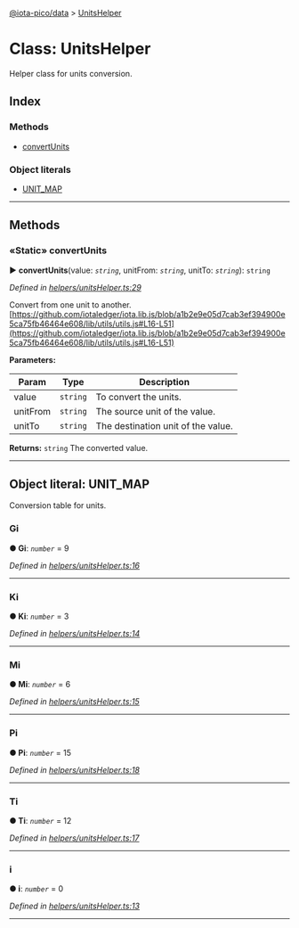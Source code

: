 [@iota-pico/data](../README.md) > [UnitsHelper](../classes/unitshelper.md)



# Class: UnitsHelper


Helper class for units conversion.

## Index

### Methods

* [convertUnits](unitshelper.md#convertunits)


### Object literals

* [UNIT_MAP](unitshelper.md#unit_map)



---
## Methods
<a id="convertunits"></a>

### «Static» convertUnits

► **convertUnits**(value: *`string`*, unitFrom: *`string`*, unitTo: *`string`*): `string`



*Defined in [helpers/unitsHelper.ts:29](https://github.com/iotaeco/iota-pico-data/blob/e9b7969/src/helpers/unitsHelper.ts#L29)*



Convert from one unit to another. [https://github.com/iotaledger/iota.lib.js/blob/a1b2e9e05d7cab3ef394900e5ca75fb46464e608/lib/utils/utils.js#L16-L51](https://github.com/iotaledger/iota.lib.js/blob/a1b2e9e05d7cab3ef394900e5ca75fb46464e608/lib/utils/utils.js#L16-L51)


**Parameters:**

| Param | Type | Description |
| ------ | ------ | ------ |
| value | `string`   |  To convert the units. |
| unitFrom | `string`   |  The source unit of the value. |
| unitTo | `string`   |  The destination unit of the value. |





**Returns:** `string`
The converted value.






___


<a id="unit_map"></a>

## Object literal: UNIT_MAP


Conversion table for units.


<a id="unit_map.gi"></a>

###  Gi

**●  Gi**:  *`number`*  = 9

*Defined in [helpers/unitsHelper.ts:16](https://github.com/iotaeco/iota-pico-data/blob/e9b7969/src/helpers/unitsHelper.ts#L16)*





___
<a id="unit_map.ki"></a>

###  Ki

**●  Ki**:  *`number`*  = 3

*Defined in [helpers/unitsHelper.ts:14](https://github.com/iotaeco/iota-pico-data/blob/e9b7969/src/helpers/unitsHelper.ts#L14)*





___
<a id="unit_map.mi"></a>

###  Mi

**●  Mi**:  *`number`*  = 6

*Defined in [helpers/unitsHelper.ts:15](https://github.com/iotaeco/iota-pico-data/blob/e9b7969/src/helpers/unitsHelper.ts#L15)*





___
<a id="unit_map.pi"></a>

###  Pi

**●  Pi**:  *`number`*  = 15

*Defined in [helpers/unitsHelper.ts:18](https://github.com/iotaeco/iota-pico-data/blob/e9b7969/src/helpers/unitsHelper.ts#L18)*





___
<a id="unit_map.ti"></a>

###  Ti

**●  Ti**:  *`number`*  = 12

*Defined in [helpers/unitsHelper.ts:17](https://github.com/iotaeco/iota-pico-data/blob/e9b7969/src/helpers/unitsHelper.ts#L17)*





___
<a id="unit_map.i"></a>

###  i

**●  i**:  *`number`*  = 0

*Defined in [helpers/unitsHelper.ts:13](https://github.com/iotaeco/iota-pico-data/blob/e9b7969/src/helpers/unitsHelper.ts#L13)*





___


